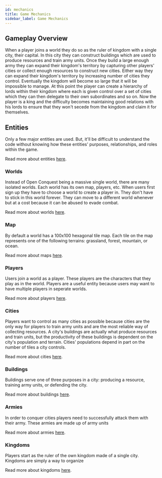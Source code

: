 ```yaml
---
id: mechanics
title: Game Mechanics
sidebar_label: Game Mechanics
---
```


## Gameplay Overview

When a player joins a world they do so as the ruler of kingdom with a single city, their capital. In this city they can construct buildings which are used to produce resources and train army units. Once they build a large enough army they can expand their kingdom's territory by capturing other players' cities or collect enough resources to construct new cities. Either way they can expand their kingdom's territory by increasing number of cities they control. Eventually the kingdom will become so large that it will be impossible to manage. At this point the player can create a hierarchy of lords within their kingdom where each is given control over a set of cities which they can then delegate to their own subordinates and so on. Now the player is a king and the difficulty becomes maintaining good relations with his lords to ensure that they won't secede from the kingdom and claim it for themselves.

## Entities

Only a few major entities are used. But, it'll be difficult to understand the code without knowing how these entities' purposes, relationships, and roles within the game.

Read more about entities [<span class="link">here</span>]().

### Worlds

Instead of Open Conquest being a massive single world, there are many isolated worlds. Each world has its own map, players, etc. When users first sign up they have to choose a world to create a player in. They don't have to stick in this world forever. They can move to a different world whenever but at a cost because it can be abused to evade combat.

Read more about worlds [<span class="link">here</span>]().

### Map

By default a world has a 100x100 hexagonal tile map. Each tile on the map represents one of the following terrains: grassland, forest, mountain, or ocean.

Read more about maps [<span class="link">here</span>]().

### Players

Users join a world as a player. These players are the characters that they play as in the world. Players are a useful entity because users may want to have multiple players in seperate worlds.

Read more about players [<span class="link">here</span>]().

### Cities

Players want to control as many cities as possible because cities are the only way for players to train army units and are the most reliable way of collecting resources. A city's buildings are actually what produce resources and train units, but the productivity of these buildings is dependent on the city's population and terrain. Cities' populations depend in part on the number of tiles a city controls.

Read more about cities [<span class="link">here</span>]().

### Buildings

Buildings serve one of three purposes in a city: producing a resource, training army units, or defending the city.

Read more about buildings [<span class="link">here</span>]().

### Armies

In order to conquer cities players need to successfully attack them with their army. These armies are made up of army units

Read more about armies [<span class="link">here</span>]().

### Kingdoms

Players start as the ruler of the own kingdom made of a single city. Kingdoms are simply a way to organize 

Read more about kingdoms [<span class="link">here</span>]().
